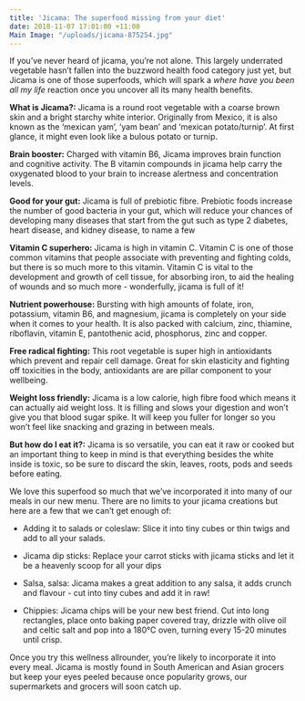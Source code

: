 ```yaml
---
title: 'Jicama: The superfood missing from your diet'
date: 2018-11-07 17:01:00 +11:00
Main Image: "/uploads/jicama-875254.jpg"
---
```


If you’ve never heard of jicama, you’re not alone. This largely underrated vegetable hasn’t fallen into the buzzword health food category just yet, but Jicama is one of those superfoods, which will spark a *where have you been all my life* reaction once you uncover all its many health benefits.

**What is Jicama?:**
Jicama is a round root vegetable with a coarse brown skin and a bright starchy white interior. Originally from Mexico, it is also known as the ‘mexican yam’, ‘yam bean’ and ‘mexican potato/turnip’. At first glance, it might even look like a bulous potato or turnip.

**Brain booster:**
Charged with vitamin B6, Jicama improves brain function and cognitive activity. The B vitamin compounds in jicama help carry the oxygenated blood to your brain to increase alertness and concentration levels.

**Good for your gut:**
Jicama is full of prebiotic fibre. Prebiotic foods increase the number of good bacteria in your gut, which will reduce your chances of developing many diseases that start from the gut such as type 2 diabetes, heart disease, and kidney disease, to name a few

**Vitamin C superhero:**
Jicama is high in vitamin C. Vitamin C is one of those common vitamins that people associate with preventing and fighting colds, but there is so much more to this vitamin. Vitamin C is vital to the development and growth of cell tissue, for absorbing iron, to aid the healing of wounds and so much more - wonderfully, jicama is full of it!

**Nutrient powerhouse:**
Bursting with high amounts of folate, iron, potassium, vitamin B6, and magnesium, jicama is completely on your side when it comes to your health. It is also packed with calcium, zinc, thiamine, riboflavin, vitamin E,  pantothenic acid, phosphorus, zinc and copper.

**Free radical fighting:**
This root vegetable is super high in antioxidants which prevent and repair cell damage. Great for skin elasticity and fighting off toxicities in the body, antioxidants are are pillar component to your wellbeing.

**Weight loss friendly:**
Jicama is a low calorie, high fibre food which means it can actually aid weight loss. It is filling and slows your digestion and won’t give you that blood sugar spike. It will keep you fuller for longer so you won’t feel like snacking and grazing in between meals.

**But how do I eat it?:**
Jicama is so versatile, you can eat it raw or cooked but an important thing to keep in mind is that everything besides the white inside is toxic, so be sure to discard the skin, leaves, roots, pods and seeds before eating.

We love this superfood so much that we’ve incorporated it into many of our meals in our new menu. There are no limits to your jicama creations but here are a few that we can’t get enough of:

* Adding it to salads or coleslaw: Slice it into tiny cubes or thin twigs and add to all your salads.

* Jicama dip sticks: Replace your carrot sticks with jicama sticks and let it be a heavenly scoop for all your dips

* Salsa, salsa: Jicama makes a great addition to any salsa, it adds crunch and flavour - cut into tiny cubes and add it in raw!

* Chippies: Jicama chips will be your new best friend. Cut into long rectangles, place onto baking paper covered tray, drizzle with olive oil and celtic salt and pop into a 180℃ oven, turning every 15-20 minutes until crisp.

Once you try this wellness allrounder, you’re likely to incorporate it into every meal. Jicama is mostly found in South American and Asian grocers but keep your eyes peeled because once popularity grows, our supermarkets and grocers will soon catch up.